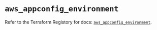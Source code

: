 # `aws_appconfig_environment`

Refer to the Terraform Registory for docs: [`aws_appconfig_environment`](https://registry.terraform.io/providers/hashicorp/aws/5.30.0/docs/resources/appconfig_environment).

